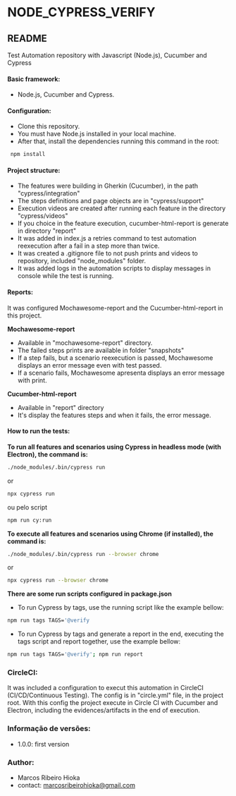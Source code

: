# NODE_CYPRESS_VERIFY

## README 
Test Automation repository with Javascript (Node.js), Cucumber and Cypress

#### Basic framework: 
- Node.js, Cucumber and Cypress.

#### Configuration: 
- Clone this repository.
- You must have Node.js installed in your local machine. 
- After that, install the dependencies running this command in the root: 
```sh
 npm install
```
#### Project structure:
- The features were building in Gherkin (Cucumber), in the path "cypress/integration"
- The steps definitions and page objects are in "cypress/support" 
- Execution videos are created after running each feature in the directory "cypress/videos" 
- If you choice in the feature execution, cucumber-html-report is generate in directory "report"
- It was added in index.js a retries command to test automation reexecution after a fail in a step more than twice. 
- It was created a .gitignore file to not push prints and videos to repository, included "node_modules" folder.
- It was added logs in the automation scripts to display messages in console while the test is running.

#### Reports:
It was configured Mochawesome-report and the Cucumber-html-report in this project.

**Mochawesome-report**
- Available in "mochawesome-report" directory.
- The failed steps prints are available in folder "snapshots"
- If a step fails, but a scenario reexecution is passed, Mochawesome displays an error message even with test passed.
- If a scenario fails, Mochawesome apresenta displays an error message with print.

**Cucumber-html-report**
- Available in "report" directory
- It's display the features steps and when it fails, the error message.

#### How to run the tests:
**To run all features and scenarios using Cypress in headless mode (with Electron), the command is:**
```sh
./node_modules/.bin/cypress run
```
or 
```sh
npx cypress run
```
ou pelo script 
```sh
npm run cy:run
```
**To execute all features and scenarios using Chrome (if installed), the command is:**
```sh 
./node_modules/.bin/cypress run --browser chrome
```
or 
```sh
npx cypress run --browser chrome
```

**There are some run scripts configured in package.json**
- To run Cypress by tags, use the running script like the example bellow: 
```sh
npm run tags TAGS='@verify
```

- To run Cypress by tags and generate a report in the end, executing the tags script and report together, use the example bellow: 
```sh   
npm run tags TAGS='@verify'; npm run report
```

### CircleCI: 
It was included a configuration to execut this automation in CircleCI (CI/CD/Continuous Testing). The config is in "circle.yml" file, in the project root. With this config the project execute in Circle CI with Cucumber and Electron, including the evidences/artifacts in the end of execution.

### Informação de versões:
- 1.0.0: first version

### Author:
- Marcos Ribeiro Hioka
- contact: marcosribeirohioka@gmail.com